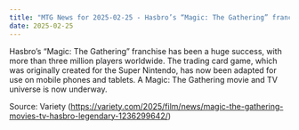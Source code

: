 ```yaml
---
title: "MTG News for 2025-02-25 - Hasbro’s “Magic: The Gathering” franchise has been..."
date: 2025-02-25
---
```


Hasbro’s “Magic: The Gathering” franchise has been a huge success, with more than three million players worldwide. The trading card game, which was originally created for the Super Nintendo, has now been adapted for use on mobile phones and tablets. A Magic: The Gathering movie and TV universe is now underway.

Source: Variety (https://variety.com/2025/film/news/magic-the-gathering-movies-tv-hasbro-legendary-1236299642/)

